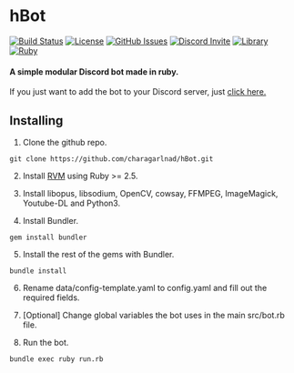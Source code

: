 # hBot

[![Build Status](https://img.shields.io/travis/charagarlnad/hBot.svg?style=flat-square)](https://travis-ci.org/charagarlnad/hBot) [![License](https://img.shields.io/github/license/charagarlnad/hBot.svg?style=flat-square)](https://github.com/charagarlnad/hBot/blob/master/LICENSE) [![GitHub Issues](https://img.shields.io/github/issues-raw/charagarlnad/hBot.svg?style=flat-square)](https://github.com/charagarlnad/hBot/issues) [![Discord Invite](https://img.shields.io/discord/277977592923947018.svg?logo=discord&style=flat-square&colorB=7289DA)](https://discord.gg/bvhbNVB) [![Library](https://img.shields.io/badge/discord-rb-CC0000.svg?style=flat-square)](https://github.com/meew0/discordrb) [![Ruby](https://img.shields.io/badge/ruby-2.5-CC0000.svg?style=flat-square)](https://www.ruby-lang.org)

#### A simple modular Discord bot made in ruby.

If you just want to add the bot to your Discord server, just [click here.](https://discordapp.com/oauth2/authorize?&client_id=349325133606813699&scope=bot)

## Installing

1. Clone the github repo.
```
git clone https://github.com/charagarlnad/hBot.git
```

2. Install [RVM](https://rvm.io/rvm/install) using Ruby >= 2.5.

3. Install libopus, libsodium, OpenCV, cowsay, FFMPEG, ImageMagick, Youtube-DL and Python3.

4. Install Bundler.

```
gem install bundler
```

5. Install the rest of the gems with Bundler.

```
bundle install
```

6. Rename data/config-template.yaml to config.yaml and fill out the required fields.

7. [Optional] Change global variables the bot uses in the main src/bot.rb file.

8. Run the bot.

```
bundle exec ruby run.rb
```